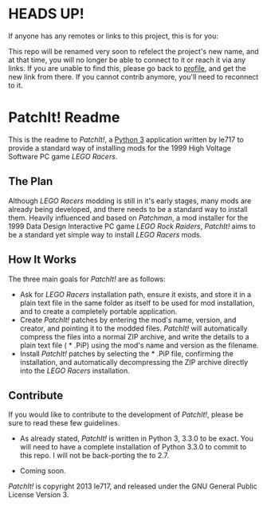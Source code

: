 HEADS UP!
=========

If anyone has any remotes or links to this project, this is for you:

This repo will be renamed very soon to refelect the project's new name, and at that time, you will no longer be able to connect to it or reach it via any links. If you are unable to find this, please go back to [profile](https://github.com/le717), and get the new link from there. If you cannot contrib anymore, you'll need to reconnect to it.

PatchIt! Readme
===============

This is the readme to *PatchIt!*, a [Python 3](http://www.python.org) application written by le717 to provide a standard way of 
installing mods for the 1999 High Voltage Software PC game *LEGO Racers*.

The Plan
--------

Although *LEGO Racers* modding is still in it's early stages, many mods are already being developed, and there 
needs to be a standard way to install them. Heavily influenced and based on *Patchman*, a mod installer for 
the 1999 Data Design Interactive PC game *LEGO Rock Raiders*, *PatchIt!* aims to be a standard yet simple way 
to install *LEGO Racers* mods.

How It Works
------------

The three main goals for *PatchIt!* are as follows:

* Ask for *LEGO Racers* installation path, ensure it exists, and store it in a plain text file in the same folder as itself to be used for mod installation, and 
to create a completely portable application.
* Create  *PatchIt!* patches by entering the mod's name, version, and creator, and pointing it to the modded files. *PatchIt!* will automatically compress the 
files into a normal ZIP archive, and write the details to a plain text file ( * .PiP) using the mod's name and version as the filename.
* Install *PatchIt!* patches by selecting the * .PiP file, confirming the installation, and automatically decompressing the ZIP archive directly into the *LEGO 
Racers* installation.

Contribute
----------

If you would like to contribute to the development of *PatchIt!*, please be sure to read these few guidelines.

* As already stated, *PatchIt!* is written in Python 3, 3.3.0 to be exact. You will need to have a complete installation of Python 3.3.0 to commit to this repo. I will not be back-porting the to 2.7.

* Coming soon.

*PatchIt!* is copyright 2013 le717, and released under the GNU General Public License Version 3.